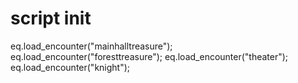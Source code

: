 # script init
eq.load_encounter("mainhalltreasure");
eq.load_encounter("foresttreasure");
eq.load_encounter("theater");
eq.load_encounter("knight");
